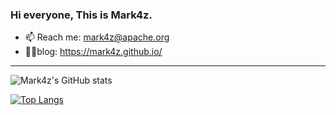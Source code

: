 ### Hi everyone, This is Mark4z.

- 📫 Reach me: mark4z@apache.org
- 🧙‍♂️blog: https://mark4z.github.io/
---

![Mark4z's GitHub stats](https://github-readme-stats.vercel.app/api?username=mark4z&hide_border=true&show_icons=true&include_all_commits=true&count_private=true&theme=buefy)

[![Top Langs](https://github-readme-stats-mark4z.vercel.app/api/top-langs/?username=mark4z&layout=compact)](https://github.com/anuraghazra/github-readme-stats)
 
